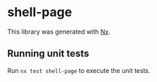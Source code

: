 # shell-page

This library was generated with [Nx](https://nx.dev).

## Running unit tests

Run `nx test shell-page` to execute the unit tests.
